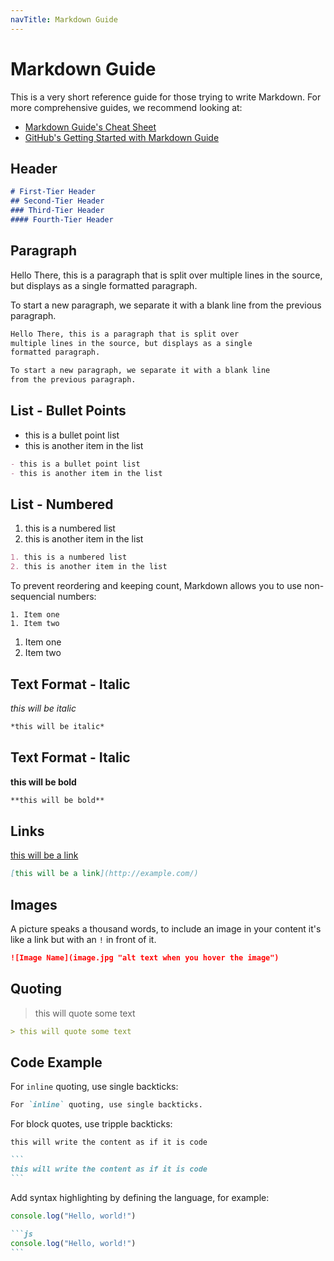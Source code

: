 ```yaml
---
navTitle: Markdown Guide
---
```


# Markdown Guide

This is a very short reference guide for those trying to write Markdown. For more
comprehensive guides, we recommend looking at:

 - [Markdown Guide's Cheat Sheet](https://www.markdownguide.org/cheat-sheet/)
 - [GitHub's Getting Started with Markdown Guide](https://docs.github.com/en/get-started/writing-on-github/getting-started-with-writing-and-formatting-on-github/basic-writing-and-formatting-syntax)

## Header

```md
# First-Tier Header
## Second-Tier Header
### Third-Tier Header
#### Fourth-Tier Header
```

## Paragraph

Hello There, this is a paragraph that is split over
multiple lines in the source, but displays as a single
formatted paragraph.

To start a new paragraph, we separate it with a blank line
from the previous paragraph.

```md
Hello There, this is a paragraph that is split over
multiple lines in the source, but displays as a single
formatted paragraph.

To start a new paragraph, we separate it with a blank line
from the previous paragraph.
```

## List - Bullet Points

- this is a bullet point list
- this is another item in the list

```md
- this is a bullet point list
- this is another item in the list
```


## List - Numbered

1. this is a numbered list
2. this is another item in the list

```md
1. this is a numbered list
2. this is another item in the list
```

To prevent reordering and keeping count, Markdown allows you to use non-sequencial numbers:

```
1. Item one
1. Item two
```

1. Item one
1. Item two

## Text Format - Italic

*this will be italic*

```md
*this will be italic*
```

## Text Format - Italic

**this will be bold**

```md
**this will be bold**
```

## Links

[this will be a link](http://example.com/)

```md
[this will be a link](http://example.com/)
```

## Images

A picture speaks a thousand words, to include an image in your content it's like a link
but with an `!` in front of it.

```md
![Image Name](image.jpg "alt text when you hover the image")
```

## Quoting

> this will quote some text

```md
> this will quote some text
```

## Code Example

For `inline` quoting, use single backticks:

```md
For `inline` quoting, use single backticks.
```

For block quotes, use tripple backticks:

```
this will write the content as if it is code
```

````md
```
this will write the content as if it is code
```
````

Add syntax highlighting by defining the language, for example:

```js
console.log("Hello, world!")
```

````md
```js
console.log("Hello, world!")
```
````
